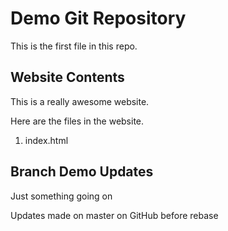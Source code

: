 # Demo Git Repository

This is the first file in this repo.

## Website Contents

This is a really awesome website.

Here are the files in the website.

1. index.html

## Branch Demo Updates

Just something going on

Updates made on master on GitHub before rebase
